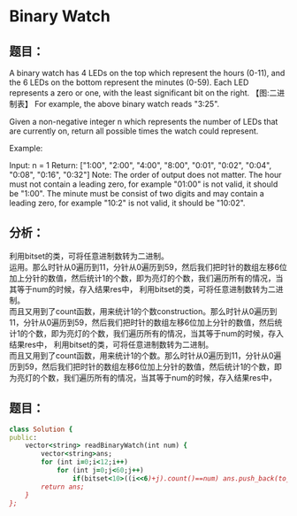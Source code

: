 # Binary Watch
## 题目：
A binary watch has 4 LEDs on the top which represent the hours (0-11), and the 6 LEDs on the bottom represent the minutes (0-59).
Each LED represents a zero or one, with the least significant bit on the right.
【图:二进制表】
For example, the above binary watch reads "3:25".

Given a non-negative integer n which represents the number of LEDs that are currently on, return all possible times the watch could represent.

Example:

Input: n = 1
Return: ["1:00", "2:00", "4:00", "8:00", "0:01", "0:02", "0:04", "0:08", "0:16", "0:32"]
Note:
The order of output does not matter.
The hour must not contain a leading zero, for example "01:00" is not valid, it should be "1:00".
The minute must be consist of two digits and may contain a leading zero, for example "10:2" is not valid, it should be "10:02".
## 分析：
利用bitset的类，可将任意进制数转为二进制。<br>
运用。那么时针从0遍历到11，分针从0遍历到59，然后我们把时针的数组左移6位加上分针的数值，然后统计1的个数，即为亮灯的个数，我们遍历所有的情况，当其等于num的时候，存入结果res中，
利用bitset的类，可将任意进制数转为二进制。<br>而且又用到了count函数，用来统计1的个数construction。那么时针从0遍历到11，分针从0遍历到59，然后我们把时针的数组左移6位加上分针的数值，然后统计1的个数，即为亮灯的个数，我们遍历所有的情况，当其等于num的时候，存入结果res中，
利用bitset的类，可将任意进制数转为二进制。<br>而且又用到了count函数，用来统计1的个数。那么时针从0遍历到11，分针从0遍历到59，然后我们把时针的数组左移6位加上分针的数值，然后统计1的个数，即为亮灯的个数，我们遍历所有的情况，当其等于num的时候，存入结果res中，
## 题目：
```ruby
class Solution {
public:
    vector<string> readBinaryWatch(int num) {
        vector<string>ans;
        for (int i=0;i<12;i++)
            for (int j=0;j<60;j++)
                if(bitset<10>((i<<6)+j).count()==num) ans.push_back(to_string(i)+(j<10?":0":":")+to_string(j));
        return ans;
    }
};
